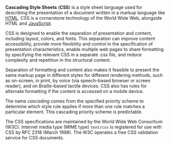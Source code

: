 **Cascading Style Sheets** (**CSS**) is a style sheet language used for describing the presentation of a document written in a markup language like [HTML](/wiki/HTML "HTML"). CSS is a cornerstone technology of the World Wide Web, alongside HTML and [JavaScript](/wiki/JavaScript "JavaScript").







CSS is designed to enable the separation of presentation and content, including layout, colors, and fonts. This separation can improve content accessibility, provide more flexibility and control in the specification of presentation characteristics, enable multiple web pages to share formatting by specifying the relevant CSS in a separate .css file, and reduce complexity and repetition in the structural content.







Separation of formatting and content also makes it feasible to present the same markup page in different styles for different rendering methods, such as on-screen, in print, by voice (via speech-based browser or screen reader), and on Braille-based tactile devices. CSS also has rules for alternate formatting if the content is accessed on a mobile device.







The name _cascading_ comes from the specified priority scheme to determine which style rule applies if more than one rule matches a particular element. This cascading priority scheme is predictable.







The CSS specifications are maintained by the World Wide Web Consortium (W3C). Internet media type (MIME type) `text/css` is registered for use with CSS by RFC 2318 (March 1998). The W3C operates a free CSS validation service for CSS documents.